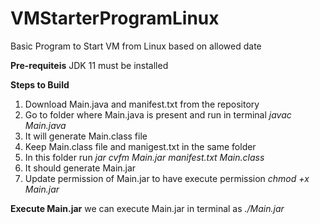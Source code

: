 # VMStarterProgramLinux
Basic Program to Start VM from Linux based on allowed date


**Pre-requiteis**
JDK 11 must be installed

**Steps to Build**
1) Download Main.java and manifest.txt from the repository
2) Go to folder where Main.java is present and run in terminal
_javac Main.java_
3) It will generate Main.class file
4) Keep Main.class file and manigest.txt in the same folder
5) In this folder run
_jar cvfm Main.jar manifest.txt Main.class_
8) It should generate Main.jar
9) Update permission of Main.jar to have execute permission
_chmod +x Main.jar_


**Execute Main.jar**
we can execute Main.jar in terminal as 
_./Main.jar_

